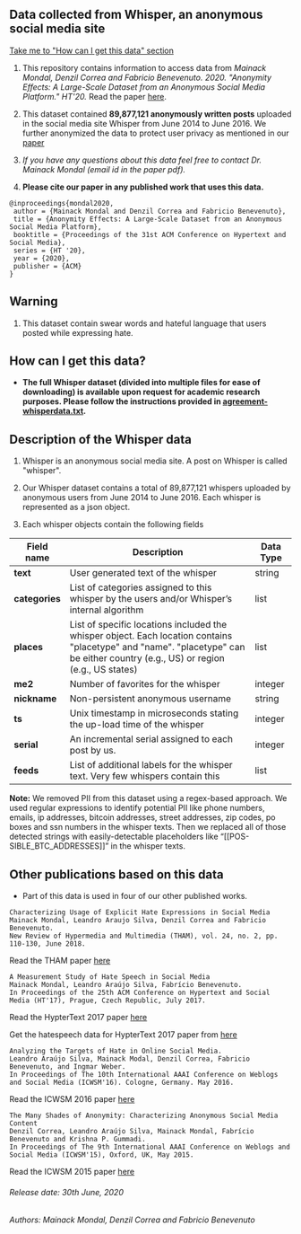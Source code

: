 ## Data collected from Whisper, an anonymous social media site
[Take me to "How can I get this data" section](#how-can-i-get-this-data)

1. This repository contains information to access data from *Mainack Mondal, Denzil Correa and Fabricio Benevenuto. 2020. "Anonymity Effects: A Large-Scale Dataset from an Anonymous Social Media Platform." HT'20.* Read the paper [here](http://cse.iitkgp.ac.in/~mainack/publications/whisper-data-ht-2020.pdf).

1. This dataset contained **89,877,121 anonymously written posts** uploaded in the social media site Whisper from June 2014 to June 2016. We further anonymized the data to protect user privacy as mentioned in our [paper](http://cse.iitkgp.ac.in/~mainack/publications/whisper-data-ht-2020.pdf)

1. *If you have any questions about this data feel free to contact Dr. Mainack Mondal (email id in the paper pdf).*

1. **Please cite our paper in any published work that uses this data.**

~~~
@inproceedings{mondal2020,
 author = {Mainack Mondal and Denzil Correa and Fabricio Benevenuto},
 title = {Anonymity Effects: A Large-Scale Dataset from an Anonymous Social Media Platform},
 booktitle = {Proceedings of the 31st ACM Conference on Hypertext and Social Media},
 series = {HT '20},
 year = {2020},
 publisher = {ACM}
}
~~~

## Warning

1. This dataset contain swear words and hateful language that users posted while expressing hate.


## How can I get this data? 

* **The full Whisper dataset (divided into multiple files for ease of downloading) is available upon request for academic research purposes. Please follow the instructions provided in [agreement-whisperdata.txt](https://raw.githubusercontent.com/Mainack/whisper-2014-2016-data-HT-2020/master/agreement-whisperdata.txt).**


## Description of the Whisper data 

1. Whisper is an anonymous social media site. A post on Whisper is called "whisper". 

1. Our Whisper dataset contains a total of 89,877,121 whispers uploaded by anonymous users from June 2014 to June 2016. Each whisper is represented as a json object.

1. Each whisper objects contain the following fields

| Field name | Description | Data Type |
| ---- | ----- | ---|
| **text** | User generated text of the whisper | string|
| **categories** | List of categories assigned to this whisper by the users and/or Whisper’s internal algorithm | list|
| **places** | List of specific locations included the whisper object. Each location contains "placetype" and "name". "placetype" can be either country (e.g., US) or region (e.g., US states) | list |
| **me2** | Number of favorites for the whisper | integer |
| **nickname** | Non-persistent anonymous username | string | 
| **ts** | Unix timestamp in microseconds stating the up-load time of the whisper | integer |
| **serial** | An incremental serial assigned to each post by us.  | integer | 
| **feeds** | List of additional labels for the whisper text. Very few whispers contain this | list |

**Note:** We removed PII from this dataset using a regex-based approach. We used regular expressions to identify potential PII like phone numbers, emails, ip addresses, bitcoin addresses, street addresses, zip codes, po boxes and ssn numbers in the whisper texts. Then we replaced all of those detected strings with easily-detectable placeholders like “[[POS- SIBLE_BTC_ADDRESSES]]” in the whisper texts. 

## Other publications based on this data 

* Part of this data is used in four of our other published works.
~~~
Characterizing Usage of Explicit Hate Expressions in Social Media 
Mainack Mondal, Leandro Araujo Silva, Denzil Correa and Fabricio Benevenuto.
New Review of Hypermedia and Multimedia (THAM), vol. 24, no. 2, pp. 110-130, June 2018.
~~~
Read the THAM paper [here](https://homepages.dcc.ufmg.br/~fabricio/download/tham_mondal2018.pdf)

~~~
A Measurement Study of Hate Speech in Social Media
Mainack Mondal, Leandro Araújo Silva, Fabrício Benevenuto.
In Proceedings of the 25th ACM Conference on Hypertext and Social Media (HT'17), Prague, Czech Republic, July 2017.
~~~
Read the HypterText 2017 paper [here](https://homepages.dcc.ufmg.br/~fabricio/download/HT2017-hatespeech.pdf)

Get the hatespeech data for HypterText 2017 paper from [here](https://github.com/Mainack/hatespeech-data-HT-2017)

~~~
Analyzing the Targets of Hate in Online Social Media.
Leandro Araújo Silva, Mainack Modal, Denzil Correa, Fabricio Benevenuto, and Ingmar Weber.
In Proceedings of The 10th International AAAI Conference on Weblogs and Social Media (ICWSM'16). Cologne, Germany. May 2016. 
~~~
Read the ICWSM 2016 paper [here](https://homepages.dcc.ufmg.br/~fabricio/download/icwsm2016-hate.pdf)

~~~
The Many Shades of Anonymity: Characterizing Anonymous Social Media Content
Denzil Correa, Leandro Araújo Silva, Mainack Mondal, Fabrício Benevenuto and Krishna P. Gummadi.
In Proceedings of The 9th International AAAI Conference on Weblogs and Social Media (ICWSM'15), Oxford, UK, May 2015.
~~~
Read the ICWSM 2015 paper [here](https://homepages.dcc.ufmg.br/~fabricio/download/anonymity_shades.pdf)



###### Release date: 30th June, 2020
###### Authors: Mainack Mondal, Denzil Correa and Fabricio Benevenuto
